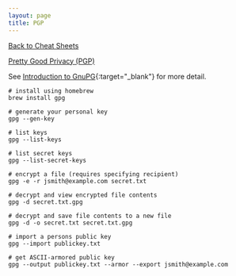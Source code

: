 ```yaml
---
layout: page
title: PGP
---
```

[Back to Cheat Sheets](/resources/cheat-sheets/)

[Pretty Good Privacy (PGP)](https://en.wikipedia.org/wiki/Pretty_Good_Privacy)

See [Introduction to GnuPG]{:target="_blank"} for more detail.

``` shell
# install using homebrew
brew install gpg

# generate your personal key
gpg --gen-key

# list keys
gpg --list-keys

# list secret keys
gpg --list-secret-keys

# encrypt a file (requires specifying recipient)
gpg -e -r jsmith@example.com secret.txt

# decrypt and view encrypted file contents
gpg -d secret.txt.gpg

# decrypt and save file contents to a new file
gpg -d -o secret.txt secret.txt.gpg

# import a persons public key
gpg --import publickey.txt

# get ASCII-armored public key
gpg --output publickey.txt --armor --export jsmith@example.com
```

[Introduction to GnuPG]: http://www.ianatkinson.net/computing/gnupg.htm

